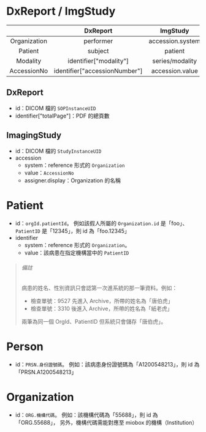 DxReport / ImgStudy
===================

|              |            DxReport            |        ImgStudy       |
|:------------:|:------------------------------:|:---------------------:|
| Organization |            performer           |    accession.system   |
|      Patient |             subject            |        patient        |
|     Modality |     identifier["modality"]     |    series/modality    |
|  AccessionNo | identifier["accessionNumber"]  |    accession.value    |


DxReport
--------

* id：DICOM 檔的 `SOPInstanceUID`
* identifier["totalPage"]：PDF 的總頁數


ImagingStudy
------------

* id：DICOM 檔的 `StudyInstanceUID`
* accession
	* system：reference 形式的 `Organization`
	* value：`AccessionNo`
	* assigner.display：Organization 的名稱


Patient
=======

* id：`orgId.patientId`。
	例如該假人所屬的 `Organization.id` 是「foo」、`PatientID` 是「12345」，則 id 為「foo.12345」
* identifier
	* system：reference 形式的 `Organization`。
	* value：該病患在指定機構當中的 `PatientID`

> ###### 備註 ######
> 病患的姓名、性別資訊只會認第一次進系統的那一筆資料。例如：
>
> * 檢查單號：9527 先進入 Archive，所帶的姓名為「唐伯虎」
> * 檢查單號：3310 後進入 Archive，所帶的姓名為「紙老虎」
>
> 兩筆為同一個 OrgId、PatientID 但系統只會儲存「唐伯虎」。


Person
======

* id：`PRSN.身份證號碼`。
	例如：該病患身份證號碼為「A1200548213」，則 id 為「PRSN.A1200548213」


Organization
=============

* id：`ORG.機構代碼`。
	例如：該機構代碼為「55688」，則 id 為「ORG.55688」，
	另外，機構代碼需能對應至 miobox 的機構（Institution）
